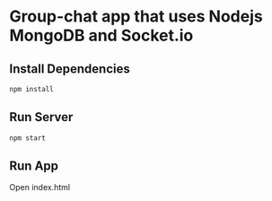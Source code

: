 # Group-chat app that uses Nodejs MongoDB and Socket.io



## Install Dependencies
```bash
npm install 
```

## Run Server
```bash
npm start
```

## Run App
Open index.html

